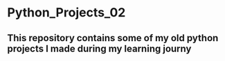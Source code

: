 # Python_Projects_02

## This repository contains some of my old python projects I made during my learning journy